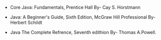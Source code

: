 - Core Java: Fundamentals, Prentice Hall By- Cay S. Horstmann

- Java: A Beginner's Guide, Sixth Edition, McGraw Hill Professional By- Herbert Schildt

- Java The Complete Refrence, Seventh edithion By- Thomas A.Powell.
